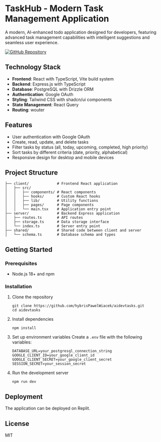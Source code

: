# TaskHub - Modern Task Management Application

A modern, AI-enhanced todo application designed for developers, featuring advanced task management capabilities with intelligent suggestions and seamless user experience.

[![GitHub Repository](https://img.shields.io/badge/GitHub-Repository-blue?logo=github)](https://github.com/hybrisPawelWiacek/aidevtasks)

## Technology Stack

- **Frontend**: React with TypeScript, Vite build system
- **Backend**: Express.js with TypeScript
- **Database**: PostgreSQL with Drizzle ORM
- **Authentication**: Google OAuth 
- **Styling**: Tailwind CSS with shadcn/ui components
- **State Management**: React Query
- **Routing**: wouter

## Features

- User authentication with Google OAuth
- Create, read, update, and delete tasks
- Filter tasks by status (all, today, upcoming, completed, high priority)
- Sort tasks by different criteria (date, priority, alphabetical)
- Responsive design for desktop and mobile devices

## Project Structure

```
├── client/             # Frontend React application
│   ├── src/
│   │   ├── components/ # React components
│   │   ├── hooks/      # Custom React hooks
│   │   ├── lib/        # Utility functions
│   │   ├── pages/      # Page components
│   │   └── main.tsx    # Application entry point
├── server/             # Backend Express application
│   ├── routes.ts       # API routes
│   ├── storage.ts      # Data storage interface
│   └── index.ts        # Server entry point
├── shared/             # Shared code between client and server
│   └── schema.ts       # Database schema and types
```

## Getting Started

### Prerequisites

- Node.js 18+ and npm

### Installation

1. Clone the repository
   ```
   git clone https://github.com/hybrisPawelWiacek/aidevtasks.git
   cd aidevtasks
   ```

2. Install dependencies
   ```
   npm install
   ```

3. Set up environment variables
   Create a `.env` file with the following variables:
   ```
   DATABASE_URL=your_postgresql_connection_string
   GOOGLE_CLIENT_ID=your_google_client_id
   GOOGLE_CLIENT_SECRET=your_google_client_secret
   SESSION_SECRET=your_session_secret
   ```

4. Run the development server
   ```
   npm run dev
   ```

## Deployment

The application can be deployed on Replit.

## License

MIT